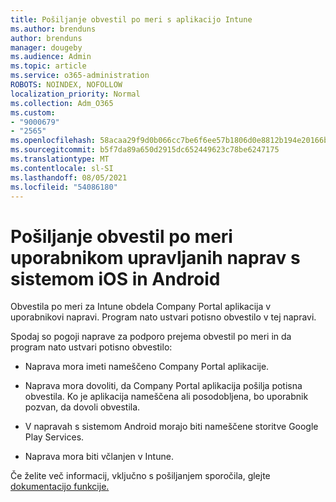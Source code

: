 ```yaml
---
title: Pošiljanje obvestil po meri s aplikacijo Intune
ms.author: brenduns
author: brenduns
manager: dougeby
ms.audience: Admin
ms.topic: article
ms.service: o365-administration
ROBOTS: NOINDEX, NOFOLLOW
localization_priority: Normal
ms.collection: Adm_O365
ms.custom:
- "9000679"
- "2565"
ms.openlocfilehash: 58acaa29f9d0b066cc7be6f6ee57b1806d0e8812b194e20166b133b7715226a8
ms.sourcegitcommit: b5f7da89a650d2915dc652449623c78be6247175
ms.translationtype: MT
ms.contentlocale: sl-SI
ms.lasthandoff: 08/05/2021
ms.locfileid: "54086180"
---
```

# <a name="how-to-send-custom-notifications-to-the-users-of-managed-ios-and-android-devices"></a>Pošiljanje obvestil po meri uporabnikom upravljanih naprav s sistemom iOS in Android

Obvestila po meri za Intune obdela Company Portal aplikacija v uporabnikovi napravi. Program nato ustvari potisno obvestilo v tej napravi.

Spodaj so pogoji naprave za podporo prejema obvestil po meri in da program nato ustvari potisno obvestilo:

- Naprava mora imeti nameščeno Company Portal aplikacije.  

- Naprava mora dovoliti, da Company Portal aplikacija pošilja potisna obvestila. Ko je aplikacija nameščena ali posodobljena, bo uporabnik pozvan, da dovoli obvestila.

- V napravah s sistemom Android morajo biti nameščene storitve Google Play Services.

- Naprava mora biti včlanjen v Intune.

Če želite več informacij, vključno s pošiljanjem sporočila, glejte [dokumentacijo funkcije.](https://docs.microsoft.com/intune/custom-notifications)

